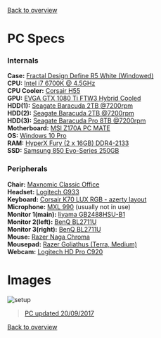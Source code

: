 [Back to overview](../README.md)

# PC Specs

### Internals
**Case:** <a target="_blank" href="http://www.fractal-design.com/home/product/cases/define-series/define-r5-white-window">Fractal Design Define R5 White (Windowed)</a>  
**CPU:** <a target="_blank" href="http://ark.intel.com/products/88195/Intel-Core-i7-6700K-Processor-8M-Cache-up-to-4_20-GHz">Intel i7 6700K @ 4.5GHz</a>  
**CPU Cooler:** <a target="_blank" href="http://www.corsair.com/en-us/hydro-series-h55-quiet-cpu-cooler">Corsair H55</a>  
**GPU:** <a target="_blank" href="https://eu.evga.com/products/product.aspx?pn=11G-P4-6698-KR">EVGA GTX 1080 Ti FTW3 Hybrid Cooled</a>  
**HDD(1):** <a target="_blank" href="http://www.seagate.com/internal-hard-drives/desktop-hard-drives/desktop-hdd/">Seagate Baracuda 2TB @7200rpm</a>  
**HDD(2):** <a target="_blank" href="http://www.seagate.com/internal-hard-drives/desktop-hard-drives/desktop-hdd/">Seagate Baracuda 2TB @7200rpm</a>  
**HDD(3):** <a target="_blank" href="http://www.seagate.com/be/nl/internal-hard-drives/hdd/barracuda/">Seagate Baracuda Pro 8TB @7200rpm</a>  
**Motherboard:** <a target="_blank" href="http://www.msi.com/product/mb/Z170A-PC-MATE.html#hero-overview">MSI Z170A PC MATE</a>  
**OS:** <a target="_blank" href="http://www.microsoftstore.com/store/msusa/en_US/pdp/Windows-10-Pro/productID.319935900">Windows 10 Pro</a>  
**RAM:** <a target="_blank" href="https://www.hyperxgaming.com/us/memory/fury-ddr4">HyperX Fury (2 x 16GB) DDR4-2133</a>  
**SSD:** <a target="_blank" href="http://www.samsung.com/uk/consumer/memory-storage/ssd/850-evo/MZ-75E250B/EU">Samsung 850 Evo-Series 250GB</a>  

### Peripherals

**Chair:** <a target="_blank" href="http://www.needforseat.de/eu_english/shop/office-comfort/maxnomic-classic-office.php">Maxnomic Classic Office</a>  
**Headset:** <a target="_blank" href="http://gaming.logitech.com/en-us/product/g933-7-1-surround-sound-gaming-headset">Logitech G933</a>  
**Keyboard:** <a target="_blank" href="http://www.corsair.com/en/k70-lux-rgb-mechanical-gaming-keyboard-cherry-mx-red-eu">Corsair K70 LUX RGB - azerty layout</a>  
**Microphone:** <a target="_blank" href="http://www.mxlmics.com/microphones/900-series/990/">MXL 990</a>  (usually not in use)  
**Monitor 1(main):** <a target="_blank" href="http://www.iiyama.com/gb_en/products/prolite_gb2488hsu-b1/">Iiyama GB2488HSU-B1</a>  
**Monitor 2(left):** <a target="_blank" href="https://www.benq.com/en/monitor/designer/bl2711u.html">BenQ BL2711U</a>  
**Monitor 3(right):** <a target="_blank" href="https://www.benq.com/en/monitor/designer/bl2711u.html">BenQ BL2711U</a>  
**Mouse:** <a target="_blank" href="https://www.razerzone.com/eu-en/store/razer-naga-chroma">Razer Naga Chroma</a>  
**Mousepad:** <a target="_blank" href="http://www.razerzone.com/store/razer-goliathus-speed">Razer Goliathus (Terra, Medium)</a>  
**Webcam:** <a target="_blank" href="http://www.logitech.com/nl-be/product/hd-pro-webcam-c920?crid=34">Logitech HD Pro C920</a>  

# Images

![setup](https://i.imgur.com/HCoOq7h.jpg)


<blockquote class="imgur-embed-pub" lang="en" data-id="a/23qYq"><a href="//imgur.com/23qYq">PC updated 20/09/2017</a></blockquote><script async src="//s.imgur.com/min/embed.js" charset="utf-8"></script>

[Back to overview](../README.md)
